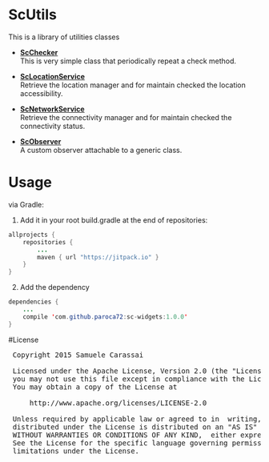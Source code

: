 # ScUtils
This is a library of utilities classes

- **[ScChecker](ScChecker.md)**<br />
This is very simple class that periodically repeat a check method.

- **[ScLocationService](ScLocationService.md)**<br />
Retrieve the location manager and for maintain checked the location accessibility.

- **[ScNetworkService](ScNetworkService.md)**<br />
Retrieve the connectivity manager and for maintain checked the connectivity status.

- **[ScObserver](ScObserver.md)**<br />
A custom observer attachable to a generic class.


# Usage

via Gradle:
<br />
1. Add it in your root build.gradle at the end of repositories:
```java
allprojects {
	repositories {
		...
		maven { url "https://jitpack.io" }
	}
}
```
2. Add the dependency
```java
dependencies {
    ...
    compile 'com.github.paroca72:sc-widgets:1.0.0'
}
```

#License
<pre>
 Copyright 2015 Samuele Carassai

 Licensed under the Apache License, Version 2.0 (the "License");
 you may not use this file except in compliance with the License.
 You may obtain a copy of the License at

     http://www.apache.org/licenses/LICENSE-2.0

 Unless required by applicable law or agreed to in  writing, software
 distributed under the License is distributed on an "AS IS" BASIS,
 WITHOUT WARRANTIES OR CONDITIONS OF ANY KIND,  either express or implied.
 See the License for the specific language governing permissions and
 limitations under the License.
</pre>

